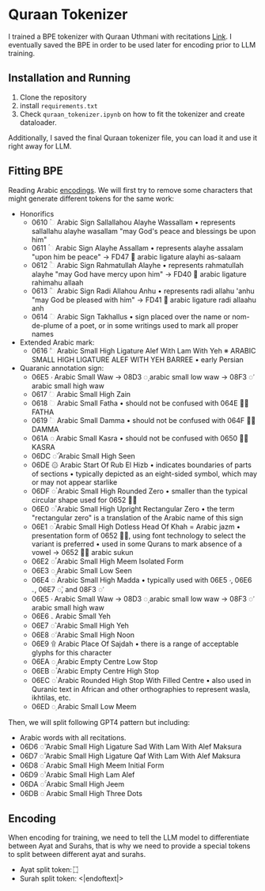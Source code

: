 # Quraan Tokenizer

I trained a BPE tokenizer with Quraan Uthmani with recitations [Link](https://api.alquran.cloud/v1/quran/quran-uthmani). I eventually saved the BPE in order to be used later for encoding prior to LLM training.

## Installation and Running

1. Clone the repository
2. install `requirements.txt`
3. Check `quraan_tokenizer.ipynb` on how to fit the tokenizer and create dataloader.

Additionally, I saved the final Quraan tokenizer file, you can load it and use it right away for LLM.

## Fitting BPE

Reading Arabic [encodings](https://www.unicode.org/charts/nameslist/n_0600.html).
We will first try to remove some characters that might generate different tokens for the same work:

- Honorifics
    - 0610	 ◌ؐ 	Arabic Sign Sallallahou Alayhe Wassallam
 	 	•	represents sallallahu alayhe wasallam "may God's peace and blessings be upon him"
    - 0611	 ◌ؑ 	Arabic Sign Alayhe Assallam
 	 	•	represents alayhe assalam "upon him be peace"
 	 	→	FD47 ﵇ arabic ligature alayhi as-salaam
    - 0612	 ◌ؒ 	Arabic Sign Rahmatullah Alayhe
 	 	•	represents rahmatullah alayhe "may God have mercy upon him"
 	 	→	FD40 ﵀ arabic ligature rahimahu allaah
    - 0613	 ◌ؓ 	Arabic Sign Radi Allahou Anhu
 	 	•	represents radi allahu 'anhu "may God be pleased with him"
 	 	→	FD41 ﵁ arabic ligature radi allaahu anh
    - 0614	 ◌ؔ 	Arabic Sign Takhallus
 	 	•	sign placed over the name or nom-de-plume of a poet, or in some writings used to mark all proper names
- Extended Arabic mark:
    - 0616	 ◌ؖ 	Arabic Small High Ligature Alef With Lam With Yeh
 	 	※	ARABIC SMALL HIGH LIGATURE ALEF WITH YEH BARREE
 	 	•	early Persian
- Quaranic annotation sign:
    - 06E5	 ‎ۥ‎ 	Arabic Small Waw
 	 	→	08D3 ◌࣓ arabic small low waw
 	 	→	08F3 ◌ࣳ arabic small high waw
    - 0617	 ◌ؗ 	Arabic Small High Zain
    - 0618	 ◌ؘ 	Arabic Small Fatha
    	 	•	should not be confused with 064E ◌َ FATHA
    - 0619	 ◌ؙ 	Arabic Small Damma
 	 	•	should not be confused with 064F ◌ُ DAMMA
    - 061A	 ◌ؚ 	Arabic Small Kasra
 	 	•	should not be confused with 0650 ◌ِ KASRA
    - 06DC	 ◌ۜ 	Arabic Small High Seen
    -  06DE	 ۞ 	Arabic Start Of Rub El Hizb
 	 	•	indicates boundaries of parts of sections
 	 	•	typically depicted as an eight-sided symbol, which may or may not appear starlike
    - 06DF	 ◌۟ 	Arabic Small High Rounded Zero
 	 	•	smaller than the typical circular shape used for 0652 ◌ْ
    - 06E0	 ◌۠ 	Arabic Small High Upright Rectangular Zero
 	 	•	the term "rectangular zero" is a translation of the Arabic name of this sign
    - 06E1	 ◌ۡ 	Arabic Small High Dotless Head Of Khah
 	 	=	Arabic jazm
 	 	•	presentation form of 0652 ◌ْ, using font technology to select the variant is preferred
 	 	•	used in some Qurans to mark absence of a vowel
 	 	→	0652 ◌ْ arabic sukun
    - 06E2	 ◌ۢ 	Arabic Small High Meem Isolated Form
    - 06E3	 ◌ۣ 	Arabic Small Low Seen
    - 06E4	 ◌ۤ 	Arabic Small High Madda
 	 	•	typically used with 06E5 ‎ۥ‎, 06E6 ‎ۦ‎, 06E7 ◌ۧ, and 08F3 ◌ࣳ
    - 06E5	 ‎ۥ‎ 	Arabic Small Waw
 	 	→	08D3 ◌࣓ arabic small low waw
 	 	→	08F3 ◌ࣳ arabic small high waw
    - 06E6	 ‎ۦ‎ 	Arabic Small Yeh
    - 06E7	 ◌ۧ 	Arabic Small High Yeh
    - 06E8	 ◌ۨ 	Arabic Small High Noon
    - 06E9	 ۩ 	Arabic Place Of Sajdah
 	 	•	there is a range of acceptable glyphs for this character
    - 06EA	 ◌۪ 	Arabic Empty Centre Low Stop
    - 06EB	 ◌۫ 	Arabic Empty Centre High Stop
    - 06EC	 ◌۬ 	Arabic Rounded High Stop With Filled Centre
 	 	•	also used in Quranic text in African and other orthographies to represent wasla, ikhtilas, etc.
    - 06ED	 ◌ۭ 	Arabic Small Low Meem
    
Then, we will split following GPT4 pattern but including:

- Arabic words with all recitations.
- 06D6	 ◌ۖ 	Arabic Small High Ligature Sad With Lam With Alef Maksura
- 06D7	 ◌ۗ 	Arabic Small High Ligature Qaf With Lam With Alef Maksura
- 06D8	 ◌ۘ 	Arabic Small High Meem Initial Form
- 06D9	 ◌ۙ 	Arabic Small High Lam Alef
- 06DA	 ◌ۚ 	Arabic Small High Jeem
- 06DB	 ◌ۛ 	Arabic Small High Three Dots

## Encoding

When encoding for training, we need to tell the LLM model to differentiate between Ayat and Surahs, that is why we need to provide a special tokens to split between different ayat and surahs.

- Ayat split token: ۝
- Surah split token: <|endoftext|>

